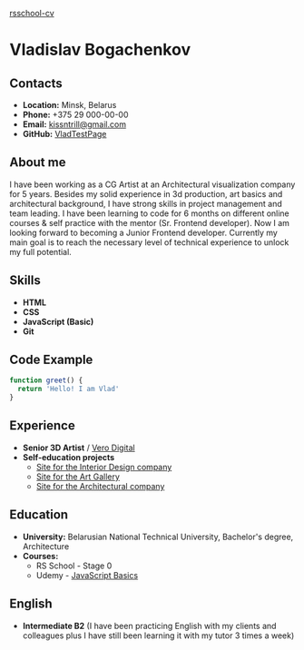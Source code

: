 [rsschool-cv](https://VladTestPage.github.io/rsschool-cv/cv)

# Vladislav Bogachenkov

## Contacts

- **Location:** Minsk, Belarus
- **Phone:** +375 29 000-00-00
- **Email:** kissntrill@gmail.com
- **GitHub:** [VladTestPage](https://github.com/VladTestPage)

## About me

I have been working as a CG Artist at an
Architectural visualization company for 5
years. Besides my solid experience in 3d
production, art basics and architectural
background, I have strong skills in project
management and team leading.
I have been learning to code for 6 months
on different online courses & self practice
with the mentor (Sr. Frontend developer).
Now I am looking forward to becoming a
Junior Frontend developer.
Currently my main goal is to reach the
necessary level of technical experience to
unlock my full potential.

## Skills

- **HTML**
- **CSS**
- **JavaScript (Basic)**
- **Git**

## Code Example

```javascript
function greet() {
  return 'Hello! I am Vlad'
}
```

## Experience

- **Senior 3D Artist** / [Vero Digital](https://vero.digital/)
- **Self-education projects**
  - [Site for the Interior Design company](https://vladtestpage.github.io/INTEO/)
  - [Site for the Art Gallery](https://vladtestpage.github.io/LOGO/)
  - [Site for the Architectural company](https://vladtestpage.github.io/LUGAR/)

## Education

- **University:** Belarusian National Technical University, Bachelor's degree, Architecture
- **Courses:**
  - RS School - Stage 0
  - Udemy - [JavaScript Basics](https://www.udemy.com/course/javascript-ru/)

## English

- **Intermediate B2** (I have been practicing English with my clients and colleagues plus I have still been learning it with my tutor 3 times a week)
